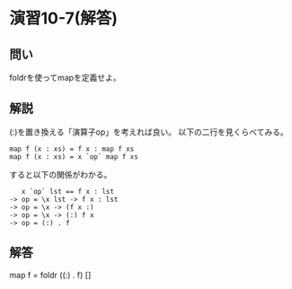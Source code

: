 演習10-7(解答)
==============

問い
----

foldrを使ってmapを定義せよ。

解説
----

(:)を置き換える「演算子op」を考えれば良い。
以下の二行を見くらべてみる。

    map f (x : xs) = f x : map f xs
    map f (x : xs) = x `op` map f xs

すると以下の関係がわかる。

       x `op` lst == f x : lst
    -> op = \x lst -> f x : lst
    -> op = \x -> (f x :)
    -> op = \x -> (:) f x
    -> op = (:) . f

解答
----

map f = foldr ((:) . f) []
